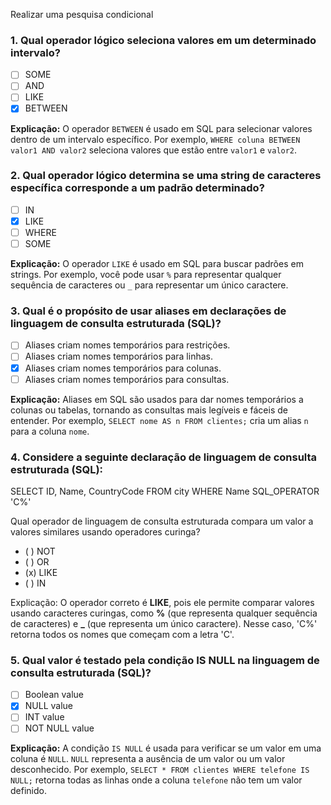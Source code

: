  Realizar uma pesquisa condicional

### 1. Qual operador lógico seleciona valores em um determinado intervalo?
- [ ] SOME
- [ ] AND
- [ ] LIKE
- [x] BETWEEN

**Explicação:** O operador `BETWEEN` é usado em SQL para selecionar valores dentro de um intervalo específico. Por exemplo, `WHERE coluna BETWEEN valor1 AND valor2` seleciona valores que estão entre `valor1` e `valor2`.

### 2. Qual operador lógico determina se uma string de caracteres específica corresponde a um padrão determinado?
- [ ] IN
- [x] LIKE
- [ ] WHERE
- [ ] SOME

**Explicação:** O operador `LIKE` é usado em SQL para buscar padrões em strings. Por exemplo, você pode usar `%` para representar qualquer sequência de caracteres ou `_` para representar um único caractere.

### 3. Qual é o propósito de usar aliases em declarações de linguagem de consulta estruturada (SQL)?
- [ ] Aliases criam nomes temporários para restrições.
- [ ] Aliases criam nomes temporários para linhas.
- [x] Aliases criam nomes temporários para colunas.
- [ ] Aliases criam nomes temporários para consultas.

**Explicação:** Aliases em SQL são usados para dar nomes temporários a colunas ou tabelas, tornando as consultas mais legíveis e fáceis de entender. Por exemplo, `SELECT nome AS n FROM clientes;` cria um alias `n` para a coluna `nome`.

### 4. Considere a seguinte declaração de linguagem de consulta estruturada (SQL):

SELECT ID, Name, CountryCode
FROM city
WHERE Name SQL_OPERATOR 'C%'

Qual operador de linguagem de consulta estruturada compara um valor a valores similares usando operadores curinga?

- ( ) NOT  
- ( ) OR  
- (x) LIKE  
- ( ) IN  

Explicação: O operador correto é **LIKE**, pois ele permite comparar valores usando caracteres curingas, como **%** (que representa qualquer sequência de caracteres) e **_** (que representa um único caractere). Nesse caso, 'C%' retorna todos os nomes que começam com a letra 'C'.


### 5. Qual valor é testado pela condição IS NULL na linguagem de consulta estruturada (SQL)?
- [ ] Boolean value  
- [x] NULL value  
- [ ] INT value  
- [ ] NOT NULL value  

**Explicação:** A condição `IS NULL` é usada para verificar se um valor em uma coluna é `NULL`. `NULL` representa a ausência de um valor ou um valor desconhecido. Por exemplo, `SELECT * FROM clientes WHERE telefone IS NULL;` retorna todas as linhas onde a coluna `telefone` não tem um valor definido.